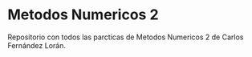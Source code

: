 # Metodos Numericos 2

Repositorio con todos las parcticas de Metodos Numericos 2 de Carlos Fernández Lorán.
